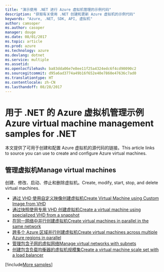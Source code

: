 ```yaml
---
title: "演示使用 .NET 进行 Azure 虚拟机管理的示例代码"
description: "获取有关使用 .NET 创建和更新 Azure 虚拟机的示例代码"
keywords: "Azure, .NET, SDK, API, 虚拟机"
author: camsoper
ms.author: casoper
manager: douge
ms.date: 08/01/2017
ms.topic: article
ms.prod: azure
ms.technology: azure
ms.devlang: dotnet
ms.service: multiple
ms.assetid: 
ms.openlocfilehash: ba83dda06e7e8ee11f25a4324edc6f4cd90090c2
ms.sourcegitcommit: d95a6ad3774a49b16f652e40e7860e47636c7ad0
ms.translationtype: HT
ms.contentlocale: zh-CN
ms.lasthandoff: 08/28/2017
---
```

# <a name="azure-virtual-machine-management-samples-for-net"></a><span data-ttu-id="b8bf6-104">用于 .NET 的 Azure 虚拟机管理示例</span><span class="sxs-lookup"><span data-stu-id="b8bf6-104">Azure virtual machine management samples for .NET</span></span>

<span data-ttu-id="b8bf6-105">本文提供了可用于创建和配置 Azure 虚拟机的源代码的链接。</span><span class="sxs-lookup"><span data-stu-id="b8bf6-105">This article links to source you can use to create and configure Azure virtual machines.</span></span>

## <a name="manage-virtual-machines"></a><span data-ttu-id="b8bf6-106">管理虚拟机</span><span class="sxs-lookup"><span data-stu-id="b8bf6-106">Manage virtual machines</span></span>

<span data-ttu-id="b8bf6-107">创建、修改、启动、停止和删除虚拟机。</span><span class="sxs-lookup"><span data-stu-id="b8bf6-107">Create, modify, start, stop, and delete virtual machines.</span></span>

* [<span data-ttu-id="b8bf6-108">通过 VHD 使用自定义映像创建虚拟机</span><span class="sxs-lookup"><span data-stu-id="b8bf6-108">Create Virtual Machine using Custom Image from VHD</span></span>](https://github.com/Azure-Samples/managed-disk-dotnet-create-virtual-machine-using-custom-image-from-VHD)
* [<span data-ttu-id="b8bf6-109">通过快照使用专用 VHD 创建虚拟机</span><span class="sxs-lookup"><span data-stu-id="b8bf6-109">Create a virtual machine using specialized VHD from a snapshot</span></span>](https://github.com/Azure-Samples/managed-disk-dotnet-create-virtual-machine-using-specialized-disk-from-snapshot)
* [<span data-ttu-id="b8bf6-110">在同一网络中并行创建虚拟机</span><span class="sxs-lookup"><span data-stu-id="b8bf6-110">Create virtual machines in parallel in the same network</span></span>](https://github.com/Azure-Samples/compute-dotnet-manage-virtual-machines-with-network-in-parallel)
* [<span data-ttu-id="b8bf6-111">跨多个 Azure 区域并行创建虚拟机</span><span class="sxs-lookup"><span data-stu-id="b8bf6-111">Create virtual machines across multiple Azure regions in parallel</span></span>](https://github.com/Azure-Samples/compute-dotnet-create-virtual-machines-across-regions-in-parallel)
* [<span data-ttu-id="b8bf6-112">管理包含子网的虚拟网络</span><span class="sxs-lookup"><span data-stu-id="b8bf6-112">Manage virtual networks with subnets</span></span>](https://github.com/Azure-Samples/network-dotnet-manage-virtual-network)
* [<span data-ttu-id="b8bf6-113">创建包含负载均衡器的虚拟机规模集</span><span class="sxs-lookup"><span data-stu-id="b8bf6-113">Create a virtual machine scale set with a load balancer</span></span>](https://github.com/Azure-Samples/compute-dotnet-manage-virtual-machine-scale-sets)

[!include[More samples](includes/more-samples.md)]
